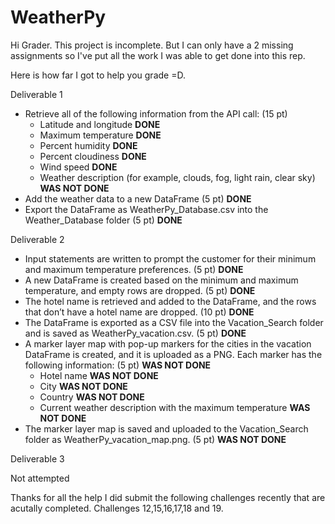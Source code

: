 # WeatherPy

Hi Grader. This project is incomplete. But I can only have a 2 missing assignments so I've put all the work I was able to get done into this rep. 

Here is how far I got to help you grade =D. 

Deliverable 1
* Retrieve all of the following information from the API call: (15 pt)
   * Latitude and longitude **DONE**
   * Maximum temperature **DONE**
   * Percent humidity **DONE**
   * Percent cloudiness **DONE**
   * Wind speed **DONE**
   * Weather description (for example, clouds, fog, light rain, clear sky) **WAS NOT DONE**
* Add the weather data to a new DataFrame (5 pt) **DONE**
* Export the DataFrame as WeatherPy_Database.csv into the Weather_Database folder (5 pt) **DONE**

Deliverable 2 

* Input statements are written to prompt the customer for their minimum and maximum temperature preferences. (5 pt) **DONE**
* A new DataFrame is created based on the minimum and maximum temperature, and empty rows are dropped. (5 pt) **DONE**
* The hotel name is retrieved and added to the DataFrame, and the rows that don’t have a hotel name are dropped. (10 pt) **DONE**
* The DataFrame is exported as a CSV file into the Vacation_Search folder and is saved as WeatherPy_vacation.csv. (5 pt) **DONE**
* A marker layer map with pop-up markers for the cities in the vacation DataFrame is created, and it is uploaded as a PNG. Each marker has the following information: (5 pt) **WAS NOT DONE**
   * Hotel name **WAS NOT DONE**
   * City **WAS NOT DONE**
   * Country **WAS NOT DONE**
   * Current weather description with the maximum temperature **WAS NOT DONE**
* The marker layer map is saved and uploaded to the Vacation_Search folder as WeatherPy_vacation_map.png. (5 pt) **WAS NOT DONE**

Deliverable 3 

Not attempted 

Thanks for all the help I did submit the following challenges recently that are acutally completed. Challenges 12,15,16,17,18 and 19.  
